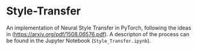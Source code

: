 # Style-Transfer
An implementation of Neural Style Transfer in PyTorch, following the ideas in (https://arxiv.org/pdf/1508.06576.pdf). A descripton of the process can be found in the Jupyter Notebook (`Style_Transfer.ipynb`).
